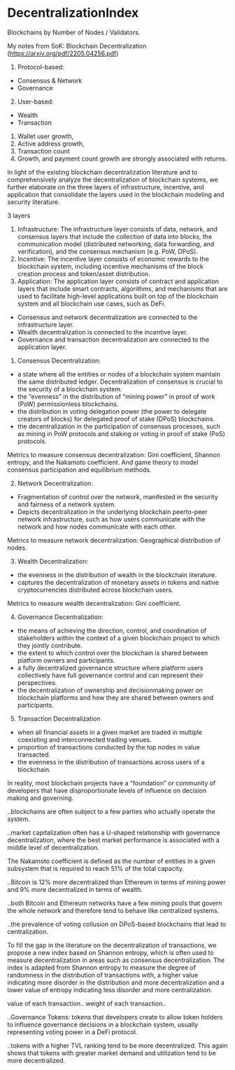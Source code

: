# DecentralizationIndex
Blockchains by Number of Nodes / Validators.

My notes from SoK: Blockchain Decentralization (https://arxiv.org/pdf/2205.04256.pdf)

1. Protocol-based:
- Consensus & Network
- Governance
2. User-based:
- Wealth
- Transaction

1. Wallet user growth, 
2. Active address growth, 
3. Transaction count
4. Growth, and payment count growth are strongly associated with returns.

In light of the existing blockchain decentralization literature and to comprehensively analyze the decentralization of blockchain systems, we further elaborate on the three layers of infrastructure, incentive, and application that consolidate the layers used in the blockchain modeling and security literature. 

3 layers

1. Infrastructure: The infrastructure layer consists of data, network, and consensus layers that include the collection of data into blocks, the communication model (distributed networking, data forwarding, and verification), and the consensus mechanism (e.g. PoW, DPoS).
2. Incentive: The incentive layer consists of economic rewards to the blockchain system, including incentive mechanisms of the block creation process and token/asset distribution.
3. Application: The application layer consists of contract and application layers that include smart contracts, algorithms, and mechanisms that are used to facilitate high-level applications built on top of the blockchain system and all blockchain use cases, such as DeFi.

- Consensus and network decentralization are connected to the infrastructure layer.
- Wealth decentralization is connected to the incentive layer.
- Governance and transaction decentralization are connected to the application layer.

1. Consensus Decentralization:

- a state where all the entities or nodes of a blockchain system maintain the same distributed ledger. Decentralization of consensus is crucial to the security of a blockchain system.
- the “evenness” in the distribution of “mining power” in proof of work (PoW) permissionless blockchains.
- the distribution in voting delegation power (the power to delegate creators of blocks) for delegated proof of stake (DPoS) blockchains.
- the decentralization in the participation of consensus processes, such as mining in PoW protocols and staking or voting in proof of stake (PoS)
protocols.

Metrics to measure consensus decentralization: Gini coefficient, Shannon entropy, and the Nakamoto coefficient. And game theory to model consensus participation and equilibrium methods.
 
2. Network Decentralization:

- Fragmentation of control over the network, manifested in the security and fairness of a network system.
- Depicts decentralization in the underlying blockchain peerto-peer network infrastructure, such as how users communicate with the network and how nodes communicate with each other.

Metrics to measure network decentralization: Geographical distribution of nodes.

3. Wealth Decentralization:

- the evenness in the distribution of wealth in the blockchain literature.
- captures the decentralization of monetary assets in tokens and native cryptocurrencies distributed across blockchain users.

Metrics to measure wealth decentralization: Gini coefficient.

4. Governance Decentralization:

- the means of achieving the direction, control, and coordination of stakeholders within the context of a given blockchain project to which they jointly contribute.
- the extent to which control over the blockchain is shared between platform owners and participants.
- a fully decentralized governance structure where platform users collectively have full governance control and can represent their perspectives.
- the decentralization of ownership and decisionmaking power on blockchain platforms and how they are shared between owners and participants.

5. Transaction Decentralization

- when all financial assets in a given market are traded in multiple coexisting and interconnected trading venues.
- proportion of transactions conducted by the top nodes in value transacted.
- the evenness in the distribution of transactions across users of a blockchain.

In reality, most blockchain projects have a “foundation” or community of developers that have disproportionate levels of influence on decision making and governing.

..blockchains are often subject to a few parties who actually operate the system.

..market capitalization often has a U-shaped relationship with governance decentralization, where the best market performance is associated with a middle level of decentralization.

The Nakamoto coefficient is defined as the number of entities in a given subsystem that is required to reach 51% of the total capacity.

..Bitcoin is 12% more decentralized than Ethereum in terms of mining power and 9% more decentralized in terms of wealth.

..both Bitcoin and Ethereum networks have a few mining pools that govern the whole network and therefore tend to behave like centralized systems.

..the prevalence of voting collusion on DPoS-based blockchains that lead to centralization.

To fill the gap in the literature on the decentralization of transactions, we propose a new index based on Shannon entropy, which is often used to measure decentralization in areas such as consensus decentralization. The index is adapted from Shannon entropy to measure the degree of randomness in the distribution of transactions with, a higher value indicating more disorder in the distribution and more decentralization and a lower value of entropy indicating less disorder and more centralization.

value of each transaction..
weight of each transaction..


..Governance Tokens: tokens that developers create to allow token holders to influence governance decisions in a blockchain system, usually representing voting power in a DeFi protocol.

..tokens with a higher TVL ranking tend to be more decentralized. This again shows that tokens with greater market demand and utilization tend to be more decentralized.

